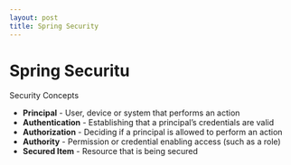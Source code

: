 ```yaml
---
layout: post
title: Spring Security
---
```

# Spring Securitu

Security Concepts

- **Principal** - User, device or system that performs an action
- **Authentication** - Establishing that a principal’s credentials are valid
- **Authorization** - Deciding if a principal is allowed to perform an action
- **Authority** - Permission or credential enabling access (such as a role)
- **Secured Item** - Resource that is being secured


